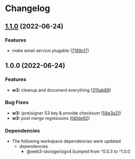 # Changelog

## [1.1.0](https://www.github.com/web3-storage/ucanto/compare/w3-store-v1.0.0...w3-store-v1.1.0) (2022-06-24)


### Features

* make email service plugable ([7189cf7](https://www.github.com/web3-storage/ucanto/commit/7189cf73d67cf50af750c96c7b8d0b000b4fe0c0))

## 1.0.0 (2022-06-24)


### Features

* **w3:** cleanup and document everything ([315ab89](https://www.github.com/web3-storage/ucanto/commit/315ab89d6da958e4b9e9c2c3d79667055823ce50))


### Bug Fixes

* **w3:** (pre)signer S3 key & provide checksum ([58e3a21](https://www.github.com/web3-storage/ucanto/commit/58e3a2183ca1ba30f936878197ad522bb39cbe42))
* **w3:** post merge regressions ([fd0de92](https://www.github.com/web3-storage/ucanto/commit/fd0de924b2a5f3534480c2307264076e482df7bd))



### Dependencies

* The following workspace dependencies were updated
  * dependencies
    * @web3-storage/sigv4 bumped from ^0.0.3 to ^1.0.0
